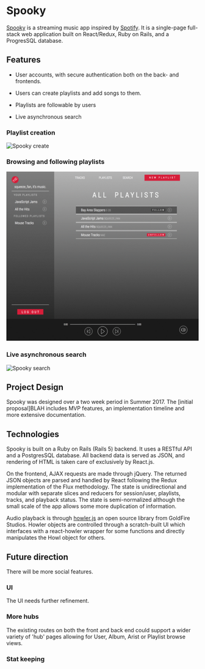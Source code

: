 # Spooky

[Spooky][live-link] is a streaming music app inspired by [Spotify][spotify]. It is a single-page full-stack web application built on React/Redux, Ruby on Rails, and a ProgresSQL database.

## Features

* User accounts, with secure authentication both on the back- and frontends.

* Users can create playlists and add songs to them.

* Playlists are followable by users

* Live asynchronous search

### Playlist creation
![Spooky create](docs/screenshots/create.gif)


### Browsing and following playlists
![Spooky following](docs/screenshots/following.gif)


### Live asynchronous search
![Spooky search](docs/screenshots/search.gif)


## Project Design

Spooky was designed over a two week period in Summer 2017. The [initial proposal]BLAH includes MVP features, an implementation timeline and more extensive documentation.

## Technologies

Spooky is built on a Ruby on Rails (Rails 5) backend. It uses a RESTful API and a PostgresSQL database. All backend data is served as JSON, and rendering of HTML is taken care of exclusively by React.js.

On the frontend, AJAX requests are made through jQuery. The returned JSON objects are parsed and handled by React following the Redux implementation of the Flux methodology. The state is unidirectional and modular with separate slices and reducers for session/user, playlists, tracks, and playback status. The state is semi-normalized although the small scale of the app allows some more duplication of information.

Audio playback is through [howler.js][howler] an open source library from GoldFire Studios. Howler objects are controlled through a scratch-built UI which interfaces with a react-howler wrapper for some functions and directly manipulates the Howl object for others.

## Future direction

There will be more social features.

### UI

The UI needs further refinement.

### More hubs

The existing routes on both the front and back end could support a wider variety of 'hub' pages allowing for User, Album, Arist or Playlist browse views.


### Stat keeping

[live-link]: https://www.spooky.live
[spotify]: https://spotify.com
[howler]: https://howlerjs.com
